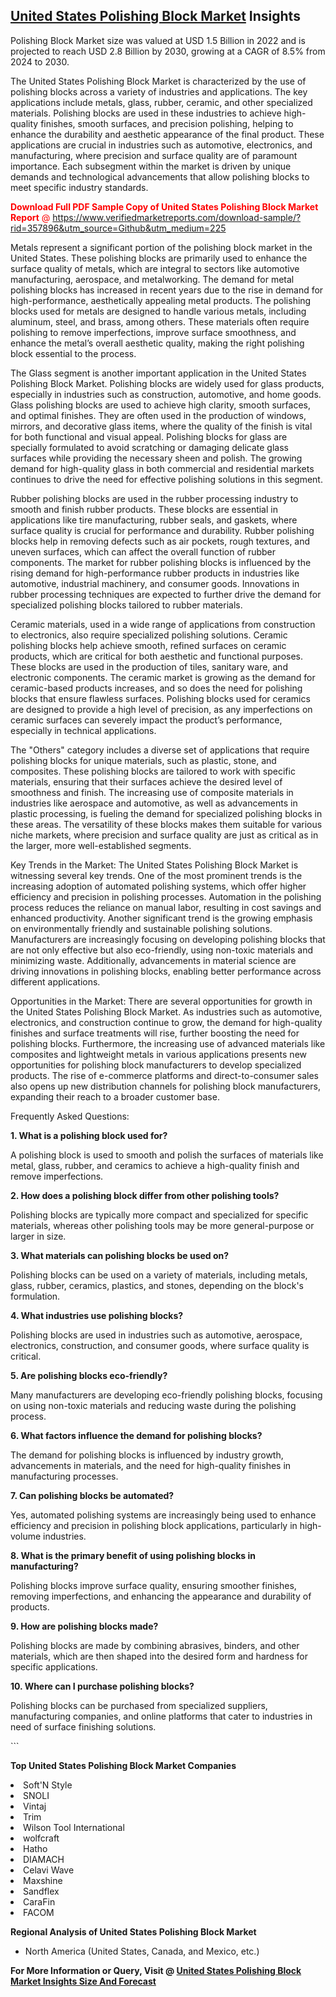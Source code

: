 <h2><a href="https://www.verifiedmarketreports.com/download-sample/?rid=357896&amp;utm_source=Github&amp;utm_medium=225" target="_blank">United States Polishing Block Market</a> Insights</h2><p>Polishing Block Market size was valued at USD 1.5 Billion in 2022 and is projected to reach USD 2.8 Billion by 2030, growing at a CAGR of 8.5% from 2024 to 2030.</p><p> <p>The United States Polishing Block Market is characterized by the use of polishing blocks across a variety of industries and applications. The key applications include metals, glass, rubber, ceramic, and other specialized materials. Polishing blocks are used in these industries to achieve high-quality finishes, smooth surfaces, and precision polishing, helping to enhance the durability and aesthetic appearance of the final product. These applications are crucial in industries such as automotive, electronics, and manufacturing, where precision and surface quality are of paramount importance. Each subsegment within the market is driven by unique demands and technological advancements that allow polishing blocks to meet specific industry standards. <p><span class=""><span style="color: #ff0000;"><strong>Download Full PDF Sample Copy of United States Polishing Block Market Report</strong> @ </span><a href="https://www.verifiedmarketreports.com/download-sample/?rid=357896&amp;utm_source=Github&amp;utm_medium=225" target="_blank">https://www.verifiedmarketreports.com/download-sample/?rid=357896&amp;utm_source=Github&amp;utm_medium=225</a></span></p></p> <p>Metals represent a significant portion of the polishing block market in the United States. These polishing blocks are primarily used to enhance the surface quality of metals, which are integral to sectors like automotive manufacturing, aerospace, and metalworking. The demand for metal polishing blocks has increased in recent years due to the rise in demand for high-performance, aesthetically appealing metal products. The polishing blocks used for metals are designed to handle various metals, including aluminum, steel, and brass, among others. These materials often require polishing to remove imperfections, improve surface smoothness, and enhance the metal’s overall aesthetic quality, making the right polishing block essential to the process. <p>The Glass segment is another important application in the United States Polishing Block Market. Polishing blocks are widely used for glass products, especially in industries such as construction, automotive, and home goods. Glass polishing blocks are used to achieve high clarity, smooth surfaces, and optimal finishes. They are often used in the production of windows, mirrors, and decorative glass items, where the quality of the finish is vital for both functional and visual appeal. Polishing blocks for glass are specially formulated to avoid scratching or damaging delicate glass surfaces while providing the necessary sheen and polish. The growing demand for high-quality glass in both commercial and residential markets continues to drive the need for effective polishing solutions in this segment. <p>Rubber polishing blocks are used in the rubber processing industry to smooth and finish rubber products. These blocks are essential in applications like tire manufacturing, rubber seals, and gaskets, where surface quality is crucial for performance and durability. Rubber polishing blocks help in removing defects such as air pockets, rough textures, and uneven surfaces, which can affect the overall function of rubber components. The market for rubber polishing blocks is influenced by the rising demand for high-performance rubber products in industries like automotive, industrial machinery, and consumer goods. Innovations in rubber processing techniques are expected to further drive the demand for specialized polishing blocks tailored to rubber materials. <p>Ceramic materials, used in a wide range of applications from construction to electronics, also require specialized polishing solutions. Ceramic polishing blocks help achieve smooth, refined surfaces on ceramic products, which are critical for both aesthetic and functional purposes. These blocks are used in the production of tiles, sanitary ware, and electronic components. The ceramic market is growing as the demand for ceramic-based products increases, and so does the need for polishing blocks that ensure flawless surfaces. Polishing blocks used for ceramics are designed to provide a high level of precision, as any imperfections on ceramic surfaces can severely impact the product’s performance, especially in technical applications. <p>The "Others" category includes a diverse set of applications that require polishing blocks for unique materials, such as plastic, stone, and composites. These polishing blocks are tailored to work with specific materials, ensuring that their surfaces achieve the desired level of smoothness and finish. The increasing use of composite materials in industries like aerospace and automotive, as well as advancements in plastic processing, is fueling the demand for specialized polishing blocks in these areas. The versatility of these blocks makes them suitable for various niche markets, where precision and surface quality are just as critical as in the larger, more well-established segments. <p>Key Trends in the Market: The United States Polishing Block Market is witnessing several key trends. One of the most prominent trends is the increasing adoption of automated polishing systems, which offer higher efficiency and precision in polishing processes. Automation in the polishing process reduces the reliance on manual labor, resulting in cost savings and enhanced productivity. Another significant trend is the growing emphasis on environmentally friendly and sustainable polishing solutions. Manufacturers are increasingly focusing on developing polishing blocks that are not only effective but also eco-friendly, using non-toxic materials and minimizing waste. Additionally, advancements in material science are driving innovations in polishing blocks, enabling better performance across different applications. <p>Opportunities in the Market: There are several opportunities for growth in the United States Polishing Block Market. As industries such as automotive, electronics, and construction continue to grow, the demand for high-quality finishes and surface treatments will rise, further boosting the need for polishing blocks. Furthermore, the increasing use of advanced materials like composites and lightweight metals in various applications presents new opportunities for polishing block manufacturers to develop specialized products. The rise of e-commerce platforms and direct-to-consumer sales also opens up new distribution channels for polishing block manufacturers, expanding their reach to a broader customer base. <p>Frequently Asked Questions:</p> <p><b>1. What is a polishing block used for?</b></p> <p>A polishing block is used to smooth and polish the surfaces of materials like metal, glass, rubber, and ceramics to achieve a high-quality finish and remove imperfections.</p> <p><b>2. How does a polishing block differ from other polishing tools?</b></p> <p>Polishing blocks are typically more compact and specialized for specific materials, whereas other polishing tools may be more general-purpose or larger in size.</p> <p><b>3. What materials can polishing blocks be used on?</b></p> <p>Polishing blocks can be used on a variety of materials, including metals, glass, rubber, ceramics, plastics, and stones, depending on the block's formulation.</p> <p><b>4. What industries use polishing blocks?</b></p> <p>Polishing blocks are used in industries such as automotive, aerospace, electronics, construction, and consumer goods, where surface quality is critical.</p> <p><b>5. Are polishing blocks eco-friendly?</b></p> <p>Many manufacturers are developing eco-friendly polishing blocks, focusing on using non-toxic materials and reducing waste during the polishing process.</p> <p><b>6. What factors influence the demand for polishing blocks?</b></p> <p>The demand for polishing blocks is influenced by industry growth, advancements in materials, and the need for high-quality finishes in manufacturing processes.</p> <p><b>7. Can polishing blocks be automated?</b></p> <p>Yes, automated polishing systems are increasingly being used to enhance efficiency and precision in polishing block applications, particularly in high-volume industries.</p> <p><b>8. What is the primary benefit of using polishing blocks in manufacturing?</b></p> <p>Polishing blocks improve surface quality, ensuring smoother finishes, removing imperfections, and enhancing the appearance and durability of products.</p> <p><b>9. How are polishing blocks made?</b></p> <p>Polishing blocks are made by combining abrasives, binders, and other materials, which are then shaped into the desired form and hardness for specific applications.</p> <p><b>10. Where can I purchase polishing blocks?</b></p> <p>Polishing blocks can be purchased from specialized suppliers, manufacturing companies, and online platforms that cater to industries in need of surface finishing solutions.</p> ```</p><p><strong>Top United States Polishing Block Market Companies</strong></p><div data-test-id=""><p><li>Soft'N Style</li><li> SNOLI</li><li> Vintaj</li><li> Trim</li><li> Wilson Tool International</li><li> wolfcraft</li><li> Hatho</li><li> DIAMACH</li><li> Celavi Wave</li><li> Maxshine</li><li> Sandflex</li><li> CaraFin</li><li> FACOM</li></p><div><strong>Regional Analysis of&nbsp;United States Polishing Block Market</strong></div><ul><li dir="ltr"><p dir="ltr">North America&nbsp;(United States, Canada, and Mexico, etc.)</p></li></ul><p><strong>For More Information or Query, Visit @&nbsp;</strong><strong><a href="https://www.verifiedmarketreports.com/product/polishing-block-market/?utm_source=Github&amp;utm_medium=225" target="_blank">United States Polishing Block Market Insights Size And Forecast</a></strong></p></div>
